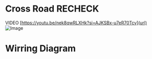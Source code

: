 # Cross Road RECHECK
VIDEO
[https://youtu.be/nek8qwRLXHk?si=AJKSBx-u7eR70Tcv](url)
![Image](https://github.com/user-attachments/assets/2a588908-6428-49a5-890e-6a8e38b2cc0e)

# Wirring Diagram


